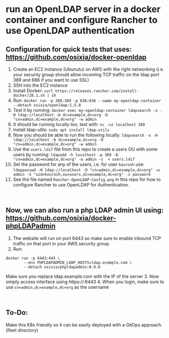 # run an OpenLDAP server in a docker container and configure Rancher to use OpenLDAP authentication
## Configuration for quick tests that uses: https://github.com/osixia/docker-openldap

1. Create an EC2 instance (Ubunutu) on AWS with the right networking (i.e. your security group should allow incoming TCP traffic on the ldap port 389 and 686 if you want to use SSL)
2. SSH into the EC2 instance
3. Install Docker: `curl https://releases.rancher.com/install-docker/28.1.sh | sh`
4. Run: `docker run -p 389:389 -p 636:636 --name my-openldap-container --detach osixia/openldap:1.5.0`
5. Test it by running: `docker exec my-openldap-container ldapsearch -x -H ldap://localhost -b dc=example,dc=org -D "cn=admin,dc=example,dc=org" -w admin`
6. It should be running locally too, test with: `nc -vz localhost 389`
7. Install ldap-utils: `sudo apt install ldap-utils`
8. Now you should be able to run the following locally: `ldapsearch -x -H ldap://localhost -b dc=example,dc=org -D "cn=admin,dc=example,dc=org" -w admin`
9. Use the `users.ldif` file from this repo to create a users OU with some users by running: `ldapadd -h localhost -p 389 -D "cn=admin,dc=example,dc=org" -w admin -c  < users.ldif`
10. Set the password for any of the users, i.e. for user `kourosh` use: `ldappasswd -H ldap://localhost -D "cn=admin,dc=example,dc=org" -w admin -S "uid=kourosh,ou=users,dc=example,dc=org" -s password`
11. See the file named `Rancher-OpenLDAP-Config.png` in this repo for how to configure Rancher to use OpenLDAP for Authentication.

<br/>

## Now, we can also run a php LDAP admin UI using: https://github.com/osixia/docker-phpLDAPadmin

1. The website will run on port 6443 so make sure to enable inbound TCP traffic on that port in your AWS security group
2. Run:
```
docker run -p 6443:443 \
        --env PHPLDAPADMIN_LDAP_HOSTS=ldap.example.com \
        --detach osixia/phpldapadmin:0.9.0
```
Make sure you replace ldap.example.com with the IP of the server
3. Now simply access interface using https://<IP>:6443
4. When you login, make sure to use `cn=admin,dc=example,dc=org` as the username

<br/>

## To-Do:
Make this K8s friendly so it can be easily deployed with a GitOps approach. (fleet directory)
